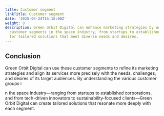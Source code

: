 ```yaml
---
title: Customer segment
linkTitle: Customer segment
date: '2025-04-24T16:18:00Z'
weight: 0
description: Green Orbit Digital can enhance marketing strategies by understanding
  customer segments in the space industry, from startups to established firms, allowing
  for tailored solutions that meet diverse needs and desires.
---
```



<!-- Unsupported block type: table_of_contents -->



<!-- Unsupported block type: child_database -->

## Conclusion

Green Orbit Digital can use these customer segments to refine its marketing strategies and align its services more precisely with the needs, challenges, and desires of its target audiences. By understanding the various customer groups i

n the space industry—ranging from startups to established corporations, and from tech-driven innovators to sustainability-focused clients—Green Orbit Digital can create tailored solutions that resonate more deeply with each segment.